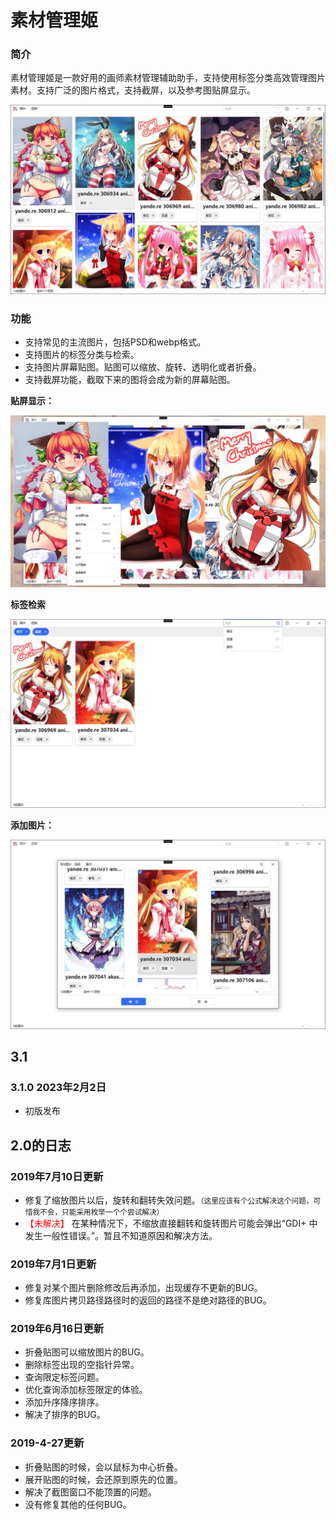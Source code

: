 #  素材管理姬

### 简介

素材管理姬是一款好用的画师素材管理辅助助手，支持使用标签分类高效管理图片素材。支持广泛的图片格式，支持截屏，以及参考图贴屏显示。

![主界面](主界面.jpg)



###  功能

- 支持常见的主流图片，包括PSD和webp格式。
- 支持图片的标签分类与检索。
- 支持图片屏幕贴图。贴图可以缩放、旋转、透明化或者折叠。
- 支持截屏功能，截取下来的图将会成为新的屏幕贴图。

**贴屏显示：**

![贴屏显示](贴屏显示.jpg)

**标签检索**

![标签检索](标签检索.jpg)

**添加图片：**

![添加图片](添加图片.jpg)



##  3.1

### 3.1.0 2023年2月2日

- 初版发布









##  2.0的日志

### 2019年7月10日更新

- 修复了缩放图片以后，旋转和翻转失效问题。<small>（这里应该有个公式解决这个问题，可惜我不会，只能采用枚举一个个尝试解决）</small>
- <font color="red">【未解决】</font> 在某种情况下，不缩放直接翻转和旋转图片可能会弹出“GDI+ 中发生一般性错误。”。暂且不知道原因和解决方法。



### 2019年7月1日更新

- 修复对某个图片删除修改后再添加，出现缓存不更新的BUG。
- 修复库图片拷贝路径路径时的返回的路径不是绝对路径的BUG。



### 2019年6月16日更新

- 折叠贴图可以缩放图片的BUG。
- 删除标签出现的空指针异常。
- 查询限定标签问题。
- 优化查询添加标签限定的体验。
- 添加升序降序排序。
- 解决了排序的BUG。



### 2019-4-27更新 
+ 折叠贴图的时候，会以鼠标为中心折叠。
+ 展开贴图的时候，会还原到原先的位置。
+ 解决了截图窗口不能顶置的问题。
+ 没有修复其他的任何BUG。



